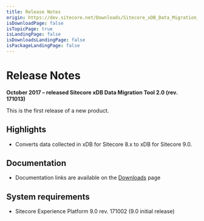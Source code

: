 ```yaml
---
title: Release Notes
origin: https://dev.sitecore.net/Downloads/Sitecore_xDB_Data_Migration_Tool/2x/xDB_Data_Migration_Tool_20/Release_Notes
isDownloadPage: false
isTopicPage: true
isLandingPage: false
isDownloadsLandingPage: false
isPackageLandingPage: false
---
```


# Release Notes

**October 2017 – released Sitecore xDB Data Migration Tool 2.0 (rev. 171013)**

This is the first release of a new product.

## Highlights

-   Converts data collected in xDB for Sitecore 8.x to xDB for Sitecore 9.0.

## Documentation

-   Documentation links are available on the [Downloads](/downloads/Sitecore_xDB_Data_Migration_Tool/2x/xDB_Data_Migration_Tool_20) page

## System requirements

-   Sitecore Experience Platform 9.0 rev. 171002 (9.0 initial release)